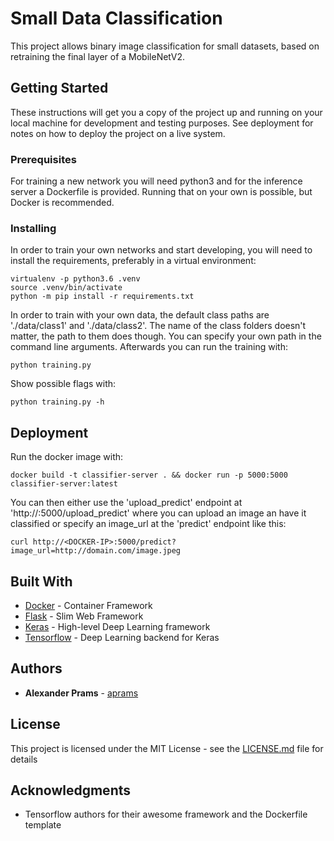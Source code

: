 # Small Data Classification

This project allows binary image classification for small datasets, based on retraining the final layer of a MobileNetV2.

## Getting Started

These instructions will get you a copy of the project up and running on your local machine for development and testing purposes. See deployment for notes on how to deploy the project on a live system.

### Prerequisites

For training a new network you will need python3 and for the inference server a Dockerfile is provided. Running that on your own is possible, but Docker is recommended.


### Installing

In order to train your own networks and start developing, you will need to install the requirements, preferably in a virtual environment:


```
virtualenv -p python3.6 .venv
source .venv/bin/activate
python -m pip install -r requirements.txt
```

In order to train with your own data, the default class paths are './data/class1' and './data/class2'. The name of the class folders doesn't matter, the path to them does though. You can specify your own path in the command line arguments.
Afterwards you can run the training with:
```
python training.py
```

Show possible flags with:
```
python training.py -h
```

## Deployment

Run the docker image with:

```
docker build -t classifier-server . && docker run -p 5000:5000 classifier-server:latest
```

You can then either use the 'upload_predict' endpoint at 'http://<DOCKER-IP>:5000/upload_predict' where you can upload an image an have it classified or specify an image_url at the 'predict' endpoint like this: 
```
curl http://<DOCKER-IP>:5000/predict?image_url=http://domain.com/image.jpeg
```

## Built With

* [Docker](https://www.docker.com/) - Container Framework
* [Flask](http://flask.pocoo.org/) - Slim Web Framework
* [Keras](https://keras.io/) - High-level Deep Learning framework
* [Tensorflow](https://www.tensorflow.org/) - Deep Learning backend for Keras

## Authors

* **Alexander Prams** - [aprams](https://github.com/aprams)

## License

This project is licensed under the MIT License - see the [LICENSE.md](LICENSE.md) file for details

## Acknowledgments

* Tensorflow authors for their awesome framework and the Dockerfile template


